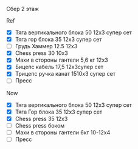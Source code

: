 Сбер 2 этаж

Ref
- [x] Тяга вертикального блока 50 12x3 супер сет
- [x] Тяга гор блока 35 12x3 супер сет
- [ ] Грудь Хаммер 12.5 12x3
- [x] Chess press 30 10x3
- [x] Махи в стороны гантели 5,6 кг 12х3
- [x] Бицепс кабель 17,5 12х3супер сет
- [x] Трицепс ручка канат 1510х3 супер сет
- [ ] Пресс

Now
- [x] Тяга вертикального блока 50 12x3 супер сет
- [x] Тяга Гор блока 35 12x3 супер сет
- [x] Chess press 35 12x3
- [ ] Chess press боком
- [ ] Махи в стороны гантели 6кг 10-12x4
- [ ] Пресс